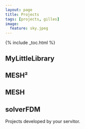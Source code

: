 ```yaml
---
layout: page
title: Projects
tags: [projects, gilles]
image:
  feature: sky.jpeg
---
```


{% include _toc.html %}

## MyLittleLibrary

## MESH²

## MESH

## solverFDM

Projects developed by your servitor.